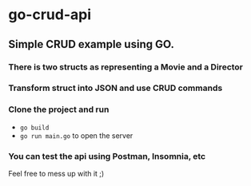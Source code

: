 # go-crud-api

## Simple CRUD example using GO.

### There is two structs as representing a Movie and a Director

### Transform struct into JSON and use CRUD commands

### Clone the project and run

- `go build`
- `go run main.go` to open the server

### You can test the api using Postman, Insomnia, etc

Feel free to mess up with it ;)



